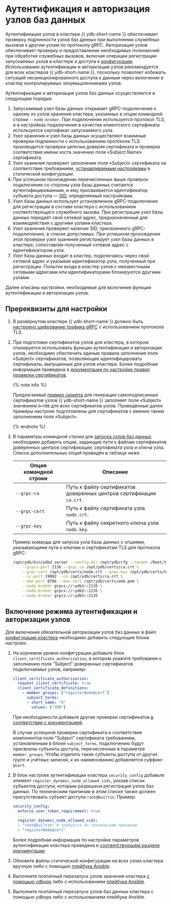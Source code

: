 # Аутентификация и авторизация узлов баз данных

Аутентификация узлов в кластере {{ ydb-short-name }} обеспечивает проверку подлинности узлов баз данных при выполнении служебных вызовов к другим узлам по протоколу gRPC. Авторизация узлов обеспечивает проверку и предоставление необходимых полномочий при обработке служебных вызовов, включая операции регистрации запускаемых узлов в кластере и доступа к [конфигурации](../configuration-v2/config-overview.md). Использование аутентификации и авторизации узлов рекомендуется для всех кластеров {{ ydb-short-name }}, поскольку позволяет избежать ситуаций несанкционированного доступа к данным через включение в кластер контролируемых злоумышленниками узлов.

Аутентификация и авторизация узлов баз данных осуществляется в следующем порядке:

1. Запускаемый узел базы данных открывает gRPC-подключение к одному из узлов хранения кластера, указанных в опции командной строки `--node-broker`. При подключении используется протокол TLS, и в настройках подключения в качестве клиентского сертификата используется сертификат запускаемого узла.
2. Узел хранения и узел базы данных осуществляют взаимные проверки подлинности с использованием протокола TLS: производится проверка цепочки доверия сертификата и проверка соответствия имени хоста значению поля «Subject Name» сертификата.
3. Узел хранения проверяет заполнение поля «Subject» сертификата на соответствие требованиям, [устанавливаемым настройками](../../../reference/configuration/client_certificate_authorization.md) в статической конфигурации.
4. При успешном прохождении перечисленных выше проверок подключение со стороны узла базы данных считается аутентифицированным, и ему присваивается идентификатор субъекта доступа — [SID](../../../concepts/glossary.md#access-sid), определяемый настройками.
5. Узел базы данных использует установленное gRPC-подключение для регистрации в составе кластера с использованием соответствующего служебного вызова. При регистрации узел базы данных передаёт свой сетевой адрес, предназначенный для взаимодействия с другими узлами кластера.
6. Узел хранения проверяет наличие SID, присвоенного gRPC-подключению, в списке допустимых. При успешном прохождении этой проверки узел хранения регистрирует узел базы данных в кластере, сопоставляя полученный сетевой адрес с идентификатором узла.
7. Узел базы данных входит в кластер, подключаясь через свой сетевой адрес и указывая идентификатор узла, полученный при регистрации. Попытки входа в кластер узлов с неизвестными сетевыми адресами или идентификаторами блокируются другими узлами.

Далее описаны настройки, необходимые для включения функции аутентификации и авторизации узлов.

## Пререквизиты для настройки

1. В развёрнутом кластере {{ ydb-short-name }} должно быть [настроено шифрование трафика gRPC](../../../reference/configuration/tls.md#grpc) с использованием протокола TLS.
2. При подготовке сертификатов узлов для кластера, в котором планируется использовать функции аутентификации и авторизации узлов, необходимо обеспечить единые правила заполнения поля «Subject» сертификатов, позволяющие идентифицировать сертификаты, выпущенные для узлов кластера. Более подробная информация приведена в [документации по настройке правил проверки сертификатов](../../../reference/configuration/client_certificate_authorization.md).

    {% note info %}

    Предлагаемый [пример скрипта](https://github.com/ydb-platform/ydb/blob/main/ydb/deploy/tls_cert_gen/) для генерации самоподписанных сертификатов узлов {{ ydb-short-name }} заполняет поле «Subject» значением `O=YDB` для всех сертификатов узлов. Приведённые далее примеры настроек подготовлены для сертификатов с именно таким заполнением поля «Subject».

    {% endnote %}

3. В параметры командной строки для [запуска узлов баз данных](../../deployment-options/manual/initial-deployment.md#start-dynnode) необходимо добавить опции, задающие пути к файлам сертификатов доверенных центров сертификации, сертификата узла и ключа узла. Список дополнительных опций приведён в таблице ниже.

    | **Опция командной строки** | **Описание** |
    |----------------------------|--------------|
    | `--grpc-ca`                | Путь к файлу сертификатов доверенных центров сертификации `ca.crt`. |
    | `--grpc-cert`              | Путь к файлу сертификата узла `node.crt`. |
    | `--grpc-key`               | Путь к файлу секретного ключа узла `node.key`. |

    Пример команды для запуска узла базы данных с опциями, указывающими пути к ключам и сертификатам TLS для протокола gRPC:

    ```bash
    /opt/ydb/bin/ydbd server --config-dir /opt/ydb/cfg --tenant /Root/testdb \
        --grpcs-port 2136 --grpc-ca /opt/ydb/certs/ca.crt \
        --grpc-cert /opt/ydb/certs/node.crt --grpc-key /opt/ydb/certs/node.key \
        --ic-port 19002 --ca /opt/ydb/certs/ca.crt \
        --mon-port 8766 --mon-cert /opt/ydb/certs/web.pem \
        --node-broker grpcs://<ydb1>:2135 \
        --node-broker grpcs://<ydb2>:2135 \
        --node-broker grpcs://<ydb3>:2135
    ```

## Включение режима аутентификации и авторизации узлов

Для включения обязательной авторизации узлов баз данных в файл [конфигурации кластера](../../../reference/configuration/index.md) необходимо добавить следующие блоки настроек:

1. На корневом уровне конфигурации добавьте блок `client_certificate_authorization`, в котором укажите требования к заполнению поля "Subject" доверенных сертификатов подключаемых узлов, например:

    ```yaml
    client_certificate_authorization:
      request_client_certificate: true
      client_certificate_definitions:
        - member_groups: ["registerNode@cert"]
          subject_terms:
          - short_name: "O"
            values: ["YDB"]
    ```

    При необходимости добавьте другие проверки сертификатов [в соответствии с документацией](../../../reference/configuration/client_certificate_authorization.md).

    В случае успешной проверки сертификата и соответствия компонентов поля "Subject" сертификата требованиям, установленным в блоке `subject_terms`, подключению будут присвоены субъекты доступа, перечисленные в параметре `member_groups`. Чтобы отделить такие субъекты доступа от других групп и учётных записей, к их наименованию добавляется суффикс `@cert`.

1. В блок настроек аутентификации кластера `security_config` добавьте элемент `register_dynamic_node_allowed_sids`, указав список субъектов доступа, которым разрешена регистрация узлов баз данных. По техническим причинам в этом списке также должен присутствовать субъект доступа `root@builtin`. Пример:

    ```yaml
    security_config:
      enforce_user_token_requirement: true
      ...
      register_dynamic_node_allowed_sids:
      - "root@builtin" # требуется по техническим причинам
      - "registerNode@cert"
    ```

    Более подробная информация по настройке параметров аутентификации кластера приведена в [соответствующем разделе документации](../../../reference/configuration/index.md#security-access-levels).

1. Обновите файлы статической конфигурации на всех узлах кластера вручную либо с помощью [плейбука Ansible](../../deployment-options/ansible/update-config.md).

1. Выполните поэтапный перезапуск узлов хранения кластера [с помощью ydbops](../../../reference/ydbops/rolling-restart-scenario.md) либо с использованием [плейбука Ansible](../../deployment-options/ansible/restart.md).

1. Выполните поэтапный перезапуск узлов баз данных кластера с помощью ydbops либо с использованием плейбука Ansible.
